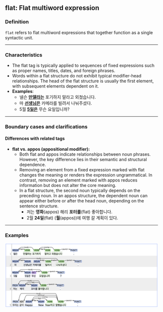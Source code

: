 ## flat: Flat multiword expression

### Definition
`flat` refers to flat multiword expressions that together function as a single syntactic unit.

---

### Characteristics
- The flat tag is typically applied to sequences of fixed expressions such as proper names, titles, dates, and foreign phrases.
- Words within a flat structure do not exhibit typical modifier-head relationships. The head of the flat structure is usually the first element, with subsequent elements dependent on it.
- **Examples**:
    - 넬슨 <ins>**만델라는**</ins> 포기하지 말라고 외쳤습니다.
    - 마 <ins>**선생님은**</ins> 카메라를 빌려서 나눠주셨다.
    - 5월 <ins>**5일은**</ins> 무슨 요일입니까?

---

### Boundary cases and clarifications

#### Differences with related tags
- **flat vs. appos (appositional modifier):**  
    - Both flat and appos indicate relationships between noun phrases. However, the key difference lies in their semantic and structural dependence.
    - Removing an element from a fixed expression marked with flat changes the meaning or renders the expression ungrammatical. In contrast, removing an element marked with appos reduces information but does not alter the core meaning.
    - In a flat structure, the second noun typically depends on the preceding noun. In an appos structure, the dependent noun can appear either before or after the head noun, depending on the sentence structure.
        - 저는 **영화**(appos) 해리 **포터를**(flat) 좋아합니다.
        - 2월 **24일**(flat) (**월**(appos))에 여행 갈 계획이 있다.

---

### Examples

![flat example](flat.png)
